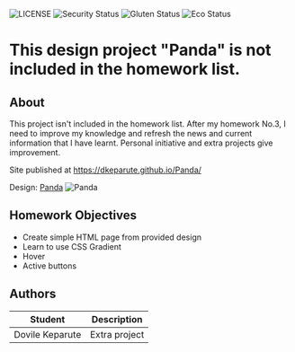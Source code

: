 ![LICENSE](https://img.shields.io/badge/license-MIT-blue.svg?style=flat-square)
![Security Status](https://img.shields.io/security-headers?label=Security&url=https%3A%2F%2Fgithub.com&style=flat-square)
![Gluten Status](https://img.shields.io/badge/Gluten-Free-green.svg)
![Eco Status](https://img.shields.io/badge/ECO-Friendly-green.svg)

# This design project "Panda" is not included in the homework list.
## About

This project isn't included in the homework list. After my homework No.3, I need to improve my knowledge and refresh the news and current information that I have learnt. Personal initiative and extra projects give improvement.

Site published at https://dkeparute.github.io/Panda/

Design: [Panda](https://pbs.twimg.com/media/Bnw3e0TIMAAtyQS.jpg)
![Panda](https://pbs.twimg.com/media/Bnw3e0TIMAAtyQS.jpg)


## Homework Objectives
- Create simple HTML page from provided design
- Learn to use CSS Gradient
- Hover
- Active buttons

## Authors
Student | Description
------- | -----------
Dovile Keparute | Extra project
